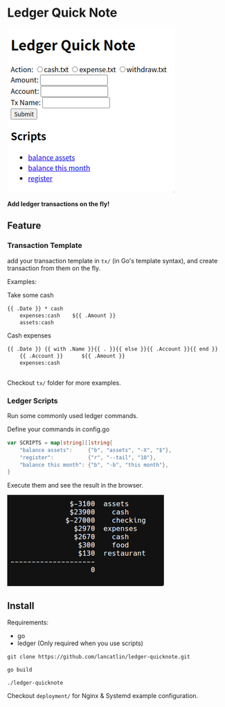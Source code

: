 # Ledger Quick Note

![screenshot](screenshots/home.png)

**Add ledger transactions on the fly!**

## Feature

### Transaction Template

add your transaction template in `tx/` (in Go's template syntax), and create transaction from them on the fly. 

Examples:

Take some cash
```
{{ .Date }} * cash
    expenses:cash    ${{ .Amount }}
    assets:cash

```

Cash expenses
```
{{ .Date }} {{ with .Name }}{{ . }}{{ else }}{{ .Account }}{{ end }}
    {{ .Account }}      ${{ .Amount }}
    expenses:cash
    
```

Checkout `tx/` folder for more examples.

### Ledger Scripts

Run some commonly used ledger commands.

Define your commands in config.go

```go
var SCRIPTS = map[string][]string{
	"balance assets":     {"b", "assets", "-X", "$"},
	"register":           {"r", "--tail", "10"},
	"balance this month": {"b", "-b", "this month"},
}
```

Execute them and see the result in the browser.

![execute result](screenshots/exec.png)

## Install

Requirements:
* go
* ledger (Only required when you use scripts)

```
git clone https://github.com/lancatlin/ledger-quicknote.git
```

```
go build
```

```
./ledger-quicknote
```

Checkout `deployment/` for Nginx & Systemd example configuration.

